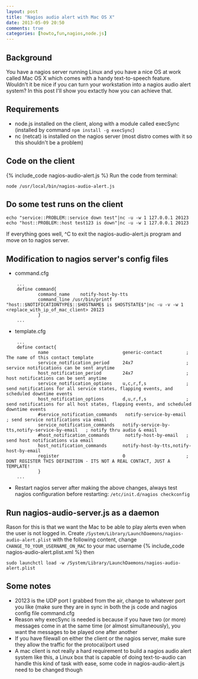 ```yaml
---
layout: post
title: "Nagios audio alert with Mac OS X"
date: 2013-05-09 20:50
comments: true
categories: [howto,fun,nagios,node.js]
---
```

## Background
You have a nagios server running Linux and you have a nice OS at work called Mac OS X which comes with a handy text-to-speech feature. Wouldn't it be nice if you can turn your workstation into a nagios audio alert system? In this post I'll show you extactly how you can achieve that.

## Requirements
- node.js installed on the client, along with a module called execSync (installed by command `npm install -g execSync`)
- nc (netcat) is installed on the nagios server (most distro comes with it so this shouldn't be a problem)

## Code on the client
{% include_code nagios-audio-alert.js %}
Run the code from terminal:
```
node /usr/local/bin/nagios-audio-alert.js
```
## Do some test runs on the client

```
echo "service::PROBLEM::service down test"|nc -u -w 1 127.0.0.1 20123
echo "host::PROBLEM::host test123 is down"|nc -u -w 1 127.0.0.1 20123
```

If everything goes well, ^C to exit the nagios-audio-alert.js program and move on to nagios server.

## Modification to nagios server's config files

- command.cfg

```
	...
	define command{
			command_name    notify-host-by-tts
			command_line /usr/bin/printf "host::$NOTIFICATIONTYPE$::$HOSTNAME$ is $HOSTSTATE$"|nc -u -v -w 1 <replace_with_ip_of_mac_client> 20123
			}
	...
```
- template.cfg

```
	...
	define contact{
			name                            generic-contact         ; The name of this contact template
			service_notification_period     24x7                    ; service notifications can be sent anytime
			host_notification_period        24x7                    ; host notifications can be sent anytime
			service_notification_options    u,c,r,f,s               ; send notifications for all service states, flapping events, and scheduled downtime events
			host_notification_options       d,u,r,f,s               ; send notifications for all host states, flapping events, and scheduled downtime events
			#service_notification_commands   notify-service-by-email        ; send service notifications via email
			service_notification_commands   notify-service-by-tts,notify-service-by-email	; notify thru audio & email
			#host_notification_commands      notify-host-by-email   ; send host notifications via email
			host_notification_commands      notify-host-by-tts,notify-host-by-email
			register                        0                       ; DONT REGISTER THIS DEFINITION - ITS NOT A REAL CONTACT, JUST A TEMPLATE!
			}
	...
```

- Restart nagios server after making the above changes, always test nagios configuration before restarting: `/etc/init.d/nagios checkconfig`

## Run nagios-audio-server.js as a daemon
Rason for this is that we want the Mac to be able to play alerts even when the user is not logged in. Create `/System/Library/LaunchDaemons/nagios-audio-alert.plist` with the following content, change `CHANGE_TO_YOUR_USERNAME_ON_MAC` to your mac username
{% include_code nagios-audio-alert.plist.xml %}
then
```
sudo launchctl load -w /System/Library/LaunchDaemons/nagios-audio-alert.plist
```

## Some notes
- 20123 is the UDP port I grabbed from the air, change to whatever port you like (make sure they are in sync in both the js code and nagios config file command.cfg
- Reason why execSync is needed is because if you have two (or more) messages come in at the same time (or almost simultaneously), you want the messages to be played one after another
- If you have filewall on either the client or the nagios server, make sure they allow the traffic for the protocal/port used
- A mac client is not really a hard requirement to build a nagios audio alert system like this, a Linux box that is capable of doing text-to-audio can handle this kind of task with ease, some code in nagios-audio-alert.js need to be changed though
